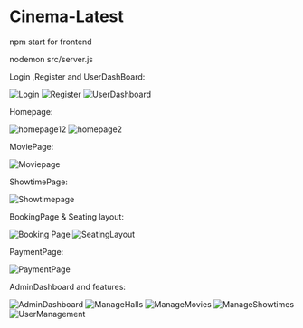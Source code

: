 ﻿# Cinema-Latest

npm start for frontend

nodemon src/server.js


Login ,Register and UserDashBoard:

![Login](https://github.com/user-attachments/assets/2d3306a5-6e3e-4ed0-9e2f-db9b311c22da)
![Register](https://github.com/user-attachments/assets/5999d790-a415-48ab-ae0b-303da59967d2)
![UserDashboard](https://github.com/user-attachments/assets/fbac79f8-5e87-4b0e-b74b-d8feb6f797c4)


Homepage:


![homepage12](https://github.com/user-attachments/assets/ba460245-87a8-4c34-ad8a-15282ff7ec02)
![homepage2](https://github.com/user-attachments/assets/2445341b-0d2f-4e67-be43-927be1393be7)

MoviePage:

![Moviepage](https://github.com/user-attachments/assets/c9778112-e276-4ac0-b943-e0ede8dc53ba)

ShowtimePage:

![Showtimepage](https://github.com/user-attachments/assets/8c023b09-74b3-42ae-b759-41279351afdc)

BookingPage & Seating layout:

![Booking Page](https://github.com/user-attachments/assets/fcda6236-2dd7-416a-a7f8-d22ac71f1fc7)
![SeatingLayout](https://github.com/user-attachments/assets/fb9ca490-ce04-4d2b-a75b-e30920c9d4a8)

PaymentPage:

![PaymentPage](https://github.com/user-attachments/assets/5abae6d9-6f29-459b-93ce-8add4b518cba)

AdminDashboard and features:


![AdminDashboard](https://github.com/user-attachments/assets/e650cd40-4c78-4122-ac12-11b615ace30b)
![ManageHalls](https://github.com/user-attachments/assets/fe09d803-481f-46f4-817d-1741e7ce86bb)
![ManageMovies](https://github.com/user-attachments/assets/8aa0c86d-3cf0-409b-bd0a-38a2aa08ba1d)
![ManageShowtimes](https://github.com/user-attachments/assets/d35a1ae1-28c5-4d78-8b54-333ca687f72d)
![UserManagement](https://github.com/user-attachments/assets/659181f9-1803-45fe-9a94-41e5eedf0f98)
